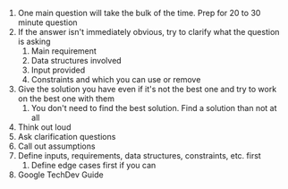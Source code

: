 
1. One main question will take the bulk of the time. Prep for 20 to 30 minute question
2. If the answer isn't immediately obvious, try to clarify what the question is asking
	1. Main requirement
	2. Data structures involved
	3. Input provided
	4. Constraints and which you can use or remove
3. Give the solution you have even if it's not the best one and try to work on the best one with them
	1. You don't need to find the best solution. Find a solution than not at all
4. Think out loud
5. Ask clarification questions
6. Call out assumptions
7. Define inputs, requirements, data structures, constraints, etc. first
	1. Define edge cases first if you can
8. Google TechDev Guide